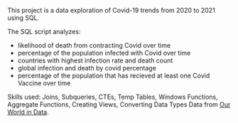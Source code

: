 This project is a data exploration of Covid-19 trends from 2020 to 2021 using SQL.

The SQL script analyzes:
- likelihood of death from contracting Covid over time
- percentage of the population infected with Covid over time
- countries with highest infection rate and death count
- global infection and death by covid percentage
- percentage of the population that has recieved at least one Covid Vaccine over time

Skills used: Joins, Subqueries, CTEs, Temp Tables, Windows Functions, Aggregate Functions, Creating Views, Converting Data Types
Data from [Our World in Data](https://ourworldindata.org/covid-cases).
